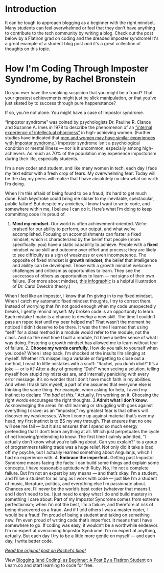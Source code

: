 # Introduction
It can be tough to approach blogging as a beginner with the right mindset. Many students can feel overwhelmed or feel that they don't have anything to contribute to the tech community by writing a blog. Check out the post below by a Flatiron grad on coding and the dreaded imposter syndrome! It's a great example of a student blog post *and* it's a great collection of thoughts on this topic.

# How I'm Coding Through Imposter Syndrome, by Rachel Bronstein

Do you ever have the sneaking suspicion that you might be a fraud? That your greatest achievements might just be slick manipulation, or that you’ve just skated by to success through pure happenstance?

If so, you’re not alone.  You might have a case of Impostor syndrome.

“Impostor syndrome” was coined by psychologists Dr. Pauline R. Clance and Suzanne A. Imes in 1978 to describe the phenomenon of an [“internal experience of intellectual phoniness”](http://www.paulineroseclance.com/pdf/ip_high_achieving_women.pdf) in high-achieving women. (Further studies have indicated that [men and women may have similar experiences with Impostor syndrome.](http://uk.businessinsider.com/men-suffer-from-impostor-syndrome-2016-1?r=US&IR=T)) Impostor syndrome isn’t a psychological condition or mental illness — nor is it uncommon, especially among high-achievers. As much as 70% of the population may experience impostorism during their life, especially students.

I’m a new coder and student, and like many women in tech, each day I face my text editor with a fresh crop of fears. My overwhelming fear: Today will be the day my peers will realize that I have absolutely no idea what on earth I’m doing.

When I’m this afraid of being found to be a fraud, it’s hard to get much done. Each keystroke could bring me closer to my inevitable, spectacular, public failure! But despite my anxieties, I know I want to write code, and somewhere within me, I believe I can do it. Here’s what I’m doing to keep committing code I’m proud of.

1. **Mind my mindset.**
Our world is often achievement-oriented. We’re praised for our ability to perform, our output, and what we’ve accomplished. Focusing on accomplishments can foster a fixed mindset, which is characterized by the belief that people (more specifically: you) have a static capability to achieve. People with a **fixed** mindset value skill and outcome over effort and process; they are likely to see difficulty as a sign of weakness or even incompetence. The opposite of fixed mindset is **growth mindset**, the belief that intelligence and ability can be developed. Those with a growth mindset welcome challenges and criticism as opportunities to learn. They see the successes of others as opportunities to learn — not signs of their own failure. (For more about mindset, [this infographic](http://examinedexistence.com/wp-content/uploads/2014/05/two-mindsets-fixed-and-growth-carol-dweck.jpg) is a helpful illustration of Dr. Carol Dweck’s theory.)

When I feel like an impostor, I know that I’m giving in to my fixed mindset. When I catch my automatic fixed mindset thoughts, I try to correct them. Instead of worrying that I’m not good enough when my code unexpectedly breaks, I gently remind myself: My broken code is an opportunity to learn. Each mistake I make is a chance to develop a new skill. The time I couldn’t pass an rspec test until my peer helped me? That wasn’t the moment he noticed I didn’t deserve to be there. It was the time I learned that using “self” for a class method in a module would refer to the module, not the class. And so the next time I built a module, I’d have a better sense of what I was doing. Fostering a growth mindset has allowed me to learn without fear of failure.
2. **Choose my words carefully.**
How do you talk to yourself when you code? When I step back, I’m shocked at the insults I’m slinging at myself. Whether it’s misspelling a variable or forgetting to close out a method, I react to little mistakes with a scoff: “Rachel, you dumb idiot!” It’s a joke — or is it? After a day of groaning “Duh!” when seeing a solution, telling myself how stupid my mistakes are, and internally panicking with every error message, it’s no wonder that I don’t have much faith in my abilities. And when I trash talk myself, a part of me assumes that everyone else is thinking the same thing. For example, when asking for help, I avoid my instinct to declare *“I’m bad at this.”* Actually, I’m working on it. Choosing the right words encourages the right thoughts.
3.**Admit what I don’t know.** 
Acknowledging the areas I’m still learning or struggling with goes against everything I crave: as an “impostor,” my greatest fear is that others will discover my weaknesses. When I come up against material that’s over my head, my first instinct is to BS my way through. That ensures that no one will see me fail — but it also ensures that I spend so much energy pretending that I don’t learn anything at all. Which just perpetuates the cycle of not knowing/pretending to know. The first time I calmly admitted, “I actually don’t know what you’re talking about. Can you explain?” to a group of programmers talking trade was a huge relief. Not only did it take a load off my psyche, but I actually learned something about Angular.js, which I had no experience with.
4. **Embrace the imperfect.**
Getting past Impostor Syndrome means facing the facts: I can build some things and explain some concepts. I have reasonable aptitude with Ruby. No, I’m not a complete failure. But I’m not an expert by any means — and that’s okay. I’m a student, and I’ll be a student for as long as I work with code — just like I’m a student of music, literature, politics, and everything else I’m passionate about. Chances are, I’ll never be the world’s best coder (whatever that means!), and I don’t need to be. I just need to enjoy what I do and build mastery in something I care about. Part of my Impostor Syndrome comes from extreme perfectionism; when I’m not the best, I’m a failure, and therefore at risk of being discovered as a fraud. And if I told others I was a master coder, I would be a fraud! I’m proud of being a student and taking on something new. I’m even proud of writing code that’s imperfect. It means that I have somewhere to go. If coding was easy, it wouldn’t be a worthwhile endeavor.
I’m no expert at overcoming Impostor Syndrome. I’m no expert at anything, actually. But each day I try to be a little more gentle on myself — and each day, I write better code.

[*Read the original post on Rachel's blog!*](http://rachelbronstein.com/coding-impostor-syndrome/)
<p class='util--hide'>View <a href='https://learn.co/lessons/blogging-and-coding-as-beginner-a-post-by-a-flatiron-student'>Blogging (and Coding) as  Beginner: A Post By a Flatiron Student</a> on Learn.co and start learning to code for free.</p>
